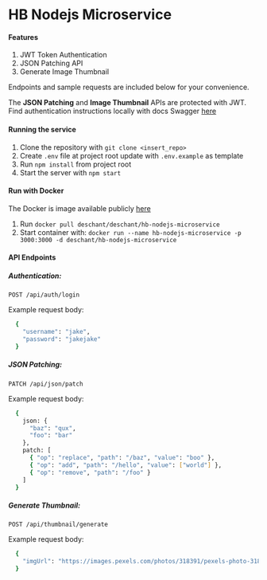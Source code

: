 # HB Nodejs Microservice

#### Features

1. JWT Token Authentication
2. JSON Patching API
3. Generate Image Thumbnail

Endpoints and sample requests are included below for your convenience.

The **JSON Patching** and **Image Thumbnail** APIs are protected with JWT. Find authentication instructions locally with docs Swagger [here](http://localhost:3000/docs)

#### Running the service

1. Clone the repository with `git clone <insert_repo>`
2. Create `.env` file at project root update with `.env.example` as template
3. Run `npm install` from project root
4. Start the server with `npm start`

#### Run with Docker

The Docker is image available publicly [here](https://hub.docker.com/r/deschant/hb-nodejs-microservice)

1. Run `docker pull deschant/deschant/hb-nodejs-microservice`
2. Start container with: `docker run --name hb-nodejs-microservice -p 3000:3000 -d deschant/hb-nodejs-microservice`

#### API Endpoints

##### Authentication:

`POST /api/auth/login`

Example request body:

```bash
  {
    "username": "jake",
    "password": "jakejake"
  }
```

##### JSON Patching:

`PATCH /api/json/patch`

Example request body:

```bash
  {
    json: {
      "baz": "qux",
      "foo": "bar"
    },
    patch: [
      { "op": "replace", "path": "/baz", "value": "boo" },
      { "op": "add", "path": "/hello", "value": ["world"] },
      { "op": "remove", "path": "/foo" }
    ]
  }
```

##### Generate Thumbnail:

`POST /api/thumbnail/generate`

Example request body:

```bash
  {
    "imgUrl": "https://images.pexels.com/photos/318391/pexels-photo-318391.jpeg"
  }
```
